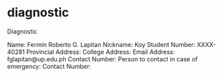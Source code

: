 # diagnostic
Diagnostic

<!DOCTYPE html>
<html>
<head>
<title>Personal Information</title>
</head>
<body>
<p> 
Name: Fermin Roberto G. Lapitan 
Nickname: Koy
Student Number: XXXX-40281 
Provincial Address: 
College Address: 
Email Address: fglapitan@up.edu.ph 
Contact Number: 
Person to contact in case of emergency: 
Contact Number:

</p>

</body>


</html>

